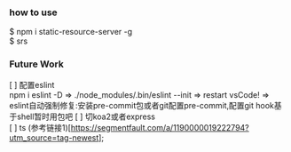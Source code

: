 

### how to use  
$ npm i static-resource-server -g   
$ srs
### Future Work  
[ ] 配置eslint   
npm i eslint -D
=> ./node_modules/.bin/eslint --init 
=> restart vsCode!
=> eslint自动强制修复:安装pre-commit包或者git配置pre-commit,配置git hook基于shell暂时用包吧
[ ] 切koa2或者express  
[ ] ts
(参考链接1)[https://segmentfault.com/a/1190000019222794?utm_source=tag-newest];

